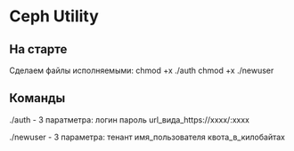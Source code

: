 # Ceph Utility

## На старте
Сделаем файлы исполняемыми:
chmod +x ./auth
chmod +x ./newuser

## Команды
./auth - 3 паратметра: логин пароль url_вида_https://xxxx/:xxxx

./newuser - 3 параметра: тенант имя_пользователя квота_в_килобайтах
